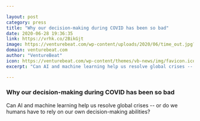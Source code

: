 ```yaml
---

layout: post
category: press
title: "Why our decision-making during COVID has been so bad"
date: 2020-06-28 19:36:35
link: https://vrhk.co/2BikGjt
image: https://venturebeat.com/wp-content/uploads/2020/06/time_out.jpg?w=1200&strip=all
domain: venturebeat.com
author: "VentureBeat"
icon: https://venturebeat.com/wp-content/themes/vb-news/img/favicon.ico
excerpt: "Can AI and machine learning help us resolve global crises -- or do we humans have to rely on our own decision-making abilities?"

---
```


### Why our decision-making during COVID has been so bad

Can AI and machine learning help us resolve global crises -- or do we humans have to rely on our own decision-making abilities?